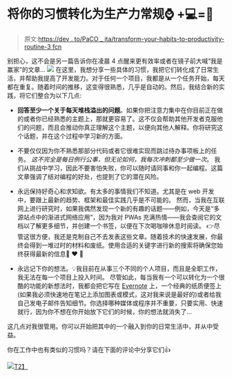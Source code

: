 # 将你的习惯转化为生产力常规⌚️ +💻=💪

> 原文:[https://dev . to/PaCO _ ita/transform-your-habits-to-productivity-routine-3 fcn](https://dev.to/paco_ita/transform-your-habits-into-productivity-routine-3fcn)

别担心，这不会是另一篇告诉你在凌晨 4 点醒来更有效率或者在镜子前大喊“我是赢家”的文章...
[![](../Images/7f988fc84e6d3cbbf56a820983b7dc78.png)](https://i.giphy.com/media/26xoplW0VhLLByrAY/giphy.gif) 
在这里，我想分享一些具体的习惯，我把它们转化成了日常生活，并帮助我提高了开发能力。对于任何一个项目，我都是从一个任务开始，每天都在重复。随着时间的推移，这变得很熟悉，几乎是自动的。然后，我结合新的实践，将它们整合为以下几点:

*   **回答至少一个关于每天堆栈溢出的问题**。如果你把注意力集中在你目前正在做的或者你已经熟悉的主题上，那就更容易了。这不仅会帮助其他开发者克服他们的问题，而且会推动你真正理解这个主题，以便向其他人解释。你将研究这个话题，并在这个过程中学习新的方面。

*   不要仅仅因为你不熟悉那部分代码或者它很难实现而跳过待办事项板上的任务。
    *这不完全是每日例行公事，但无论如何，我每次冲刺都至少做一次*。
    我们从挑战中学习，因此不要害怕失败，你可以随时请同事和你一起编程。这篇文章强调了结对编程的好处，也提到了它的潜在风险。

*   永远保持好奇心和求知欲。有太多的事情我们不知道。尤其是在 web 开发中，要跟上最新的趋势、框架和最佳实践几乎是不可能的。
    然而，当我在互联网上进行研究时，如果我偶然发现一个新的有趣的话题——例如，今天是“多源站点中的渐进式网络应用”，因为我对 PWAs 充满热情——我会查阅它的文档以了解更多细节，并创建一个书签，以便在下次喝咖啡休息时阅读。
    👉尽管这很方便，我还是克制自己不去发表这些文章。随着技术的快速发展，你最终会得到一堆过时的材料和废纸。使用合适的关键字进行新的搜索将确保您始终获得最新的信息🌳 ❤️ 🌲

*   永远记下你的想法。💡我目前在从事三个不同的个人项目，而且是全职工作，我无法在每一个项目上投入时间。
    尽管如此，每当我有一个可以转化为一个很酷的功能的新想法时，我都会把它写在 [Evernote](https://evernote.com) 上，一个经典的纸质便签上(如果我必须快速地在笔记上添加图表或模式，这对我来说是最好的)或者给我自己发电子邮件告知细节。你选择哪种媒体或程序并不重要，只要实用、快速就行，因为你不想在你开始放下它们的时候，你的想法就消失了...

这几点对我很管用。你可以开始把其中的一个融入到你的日常生活中，并从中受益。

你在工作中也有类似的习惯吗？请在下面的评论中分享它们👍

[![](../Images/0da829cdb6077f1a0a9cfc23edc46152.png)T2】](https://res.cloudinary.com/practicaldev/image/fetch/s--p_1Vas-M--/c_limit%2Cf_auto%2Cfl_progressive%2Cq_auto%2Cw_880/https://media0.giphy.com/media/yNs2a0jRkYxy6191B2/200w.webp)